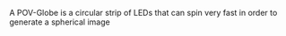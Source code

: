 A POV-Globe is a circular strip of LEDs that can spin very fast in order to generate a spherical image